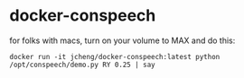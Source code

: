 # docker-conspeech

for folks with macs, turn on your volume to MAX and do this: 

`docker run -it jcheng/docker-conspeech:latest python /opt/conspeech/demo.py RY 0.25 | say`
